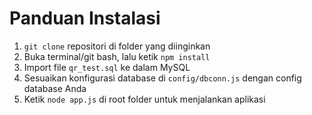 # Panduan Instalasi

1. `git clone` repositori di folder yang diinginkan
2. Buka terminal/git bash, lalu ketik `npm install`
3. Import file `qr_test.sql` ke dalam MySQL
4. Sesuaikan konfigurasi database di `config/dbconn.js` dengan config database Anda
5. Ketik `node app.js` di root folder untuk menjalankan aplikasi
